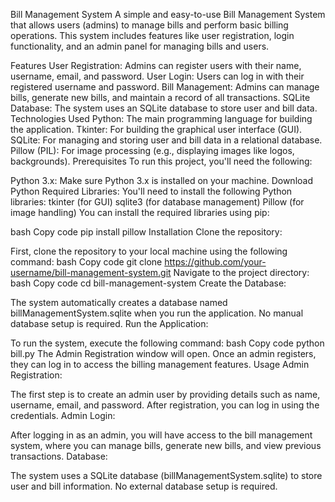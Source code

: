 Bill Management System
A simple and easy-to-use Bill Management System that allows users (admins) to manage bills and perform basic billing operations. This system includes features like user registration, login functionality, and an admin panel for managing bills and users.

Features
User Registration: Admins can register users with their name, username, email, and password.
User Login: Users can log in with their registered username and password.
Bill Management: Admins can manage bills, generate new bills, and maintain a record of all transactions.
SQLite Database: The system uses an SQLite database to store user and bill data.
Technologies Used
Python: The main programming language for building the application.
Tkinter: For building the graphical user interface (GUI).
SQLite: For managing and storing user and bill data in a relational database.
Pillow (PIL): For image processing (e.g., displaying images like logos, backgrounds).
Prerequisites
To run this project, you'll need the following:

Python 3.x: Make sure Python 3.x is installed on your machine. Download Python
Required Libraries: You'll need to install the following Python libraries:
tkinter (for GUI)
sqlite3 (for database management)
Pillow (for image handling)
You can install the required libraries using pip:

bash
Copy code
pip install pillow
Installation
Clone the repository:

First, clone the repository to your local machine using the following command:
bash
Copy code
git clone https://github.com/your-username/bill-management-system.git
Navigate to the project directory:
bash
Copy code
cd bill-management-system
Create the Database:

The system automatically creates a database named billManagementSystem.sqlite when you run the application. No manual database setup is required.
Run the Application:

To run the system, execute the following command:
bash
Copy code
python bill.py
The Admin Registration window will open. Once an admin registers, they can log in to access the billing management features.
Usage
Admin Registration:

The first step is to create an admin user by providing details such as name, username, email, and password.
After registration, you can log in using the credentials.
Admin Login:

After logging in as an admin, you will have access to the bill management system, where you can manage bills, generate new bills, and view previous transactions.
Database:

The system uses a SQLite database (billManagementSystem.sqlite) to store user and bill information. No external database setup is required.

